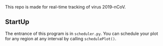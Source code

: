 This repo is made for real-time tracking of virus 2019-nCoV.

## StartUp

The entrance of this program is in `scheduler.py`. You can schedule your plot for any region at any interval by calling `schedulePlot()`.